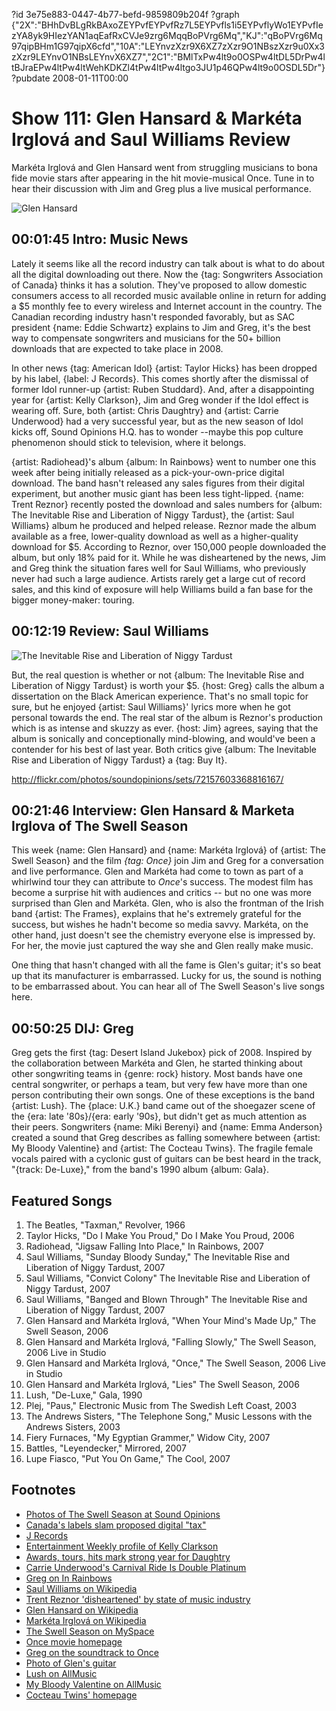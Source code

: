 ?id 3e75e883-0447-4b77-befd-9859809b204f
?graph {"2X":"BHhDvBLgRkBAxoZEYPvfEYPvfRz7L5EYPvfls1i5EYPvflyWo1EYPvfIezYA8yk9HIezYAN1aqEafRxCVJe9zrg6MqqBoPVrg6Mq","KJ":"qBoPVrg6Mq97qipBHm1G97qipX6cfd","10A":"LEYnvzXzr9X6XZ7zXzr9O1NBszXzr9u0Xx3zXzr9LEYnvO1NBsLEYnvX6XZ7","2C1":"BMlTxPw4lt9o0OSPw4ltDL5DrPw4ltBJraEPw4ltPw4ltWehKDKZl4tPw4ltPw4ltgo3JU1p46QPw4lt9o0OSDL5Dr"}
?pubdate 2008-01-11T00:00
# Show 111: Glen Hansard & Markéta Irglová and Saul Williams Review
Markéta Irglová and Glen Hansard went from struggling musicians to bona fide movie stars after appearing in the hit movie-musical Once. Tune in to hear their discussion with Jim and Greg plus a live musical performance.

![Glen Hansard](https://static.soundopinions.org/images/2008/theswellseason.jpg)

## 00:01:45 Intro: Music News
Lately it seems like all the record industry can talk about is what to do about all the digital downloading out there. Now the {tag: Songwriters Association of Canada} thinks it has a solution. They've proposed to allow domestic consumers access to all recorded music available online in return for adding a $5 monthly fee to every wireless and Internet account in the country. The Canadian recording industry hasn't responded favorably, but as SAC president {name: Eddie Schwartz} explains to Jim and Greg, it's the best way to compensate songwriters and musicians for the 50+ billion downloads that are expected to take place in 2008.

In other news {tag: American Idol} {artist: Taylor Hicks} has been dropped by his label, {label: J Records}. This comes shortly after the dismissal of former Idol runner-up {artist: Ruben Studdard}. And, after a disappointing year for {artist: Kelly Clarkson}, Jim and Greg wonder if the Idol effect is wearing off. Sure, both {artist: Chris Daughtry} and {artist: Carrie Underwood} had a very successful year, but as the new season of Idol kicks off, Sound Opinions H.Q. has to wonder --maybe this pop culture phenomenon should stick to television, where it belongs.

{artist: Radiohead}'s album {album: In Rainbows} went to number one this week after being initially released as a pick-your-own-price digital download. The band hasn't released any sales figures from their digital experiment, but another music giant has been less tight-lipped. {name: Trent Reznor} recently posted the download and sales numbers for {album: The Inevitable Rise and Liberation of Niggy Tardust}, the {artist: Saul Williams} album he produced and helped release. Reznor made the album available as a free, lower-quality download as well as a higher-quality download for $5. According to Reznor, over 150,000 people downloaded the album, but only 18% paid for it. While he was disheartened by the news, Jim and Greg think the situation fares well for Saul Williams, who previously never had such a large audience. Artists rarely get a large cut of record sales, and this kind of exposure will help Williams build a fan base for the bigger money-maker: touring.

## 00:12:19 Review: Saul Williams
![The Inevitable Rise and Liberation of Niggy Tardust](https://static.soundopinions.org/assets/111/KJ0.jpg)

But, the real question is whether or not {album: The Inevitable Rise and Liberation of Niggy Tardust} is worth your $5. {host: Greg} calls the album a dissertation on the Black American experience. That's no small topic for sure, but he enjoyed {artist: Saul Williams}' lyrics more when he got personal towards the end. The real star of the album is Reznor's production which is as intense and skuzzy as ever. {host: Jim} agrees, saying that the album is sonically and conceptionally mind-blowing, and would've been a contender for his best of last year. Both critics give {album: The Inevitable Rise and Liberation of Niggy Tardust} a {tag: Buy It}.

http://flickr.com/photos/soundopinions/sets/72157603368816167/

## 00:21:46 Interview: Glen Hansard & Marketa Irglova of The Swell Season
This week {name: Glen Hansard} and {name: Markéta Irglová} of {artist: The Swell Season} and the film *{tag: Once}* join Jim and Greg for a conversation and live performance. Glen and Markéta had come to town as part of a whirlwind tour they can attribute to *Once*'s success. The modest film has become a surprise hit with audiences and critics -- but no one was more surprised than Glen and Markéta. Glen, who is also the frontman of the Irish band {artist: The Frames}, explains that he's extremely grateful for the success, but wishes he hadn't become so media savvy. Markéta, on the other hand, just doesn't see the chemistry everyone else is impressed by. For her, the movie just captured the way she and Glen really make music.

One thing that hasn't changed with all the fame is Glen's guitar; it's so beat up that its manufacturer is embarrassed. Lucky for us, the sound is nothing to be embarrassed about. You can hear all of The Swell Season's live songs here.

## 00:50:25 DIJ: Greg
Greg gets the first {tag: Desert Island Jukebox} pick of 2008. Inspired by the collaboration between Markéta and Glen, he started thinking about other songwriting teams in {genre: rock} history. Most bands have one central songwriter, or perhaps a team, but very few have more than one person contributing their own songs. One of these exceptions is the band {artist: Lush}. The {place: U.K.} band came out of the shoegazer scene of the {era: late '80s}/{era: early '90s}, but didn't get as much attention as their peers. Songwriters {name: Miki Berenyi} and {name: Emma Anderson} created a sound that Greg describes as falling somewhere between {artist: My Bloody Valentine} and {artist: The Cocteau Twins}. The fragile female vocals paired with a cyclonic gust of guitars can be best heard in the track, "{track: De-Luxe}," from the band's 1990 album {album: Gala}.

## Featured Songs
1. The Beatles, "Taxman," Revolver, 1966
2. Taylor Hicks, "Do I Make You Proud," Do I Make You Proud, 2006
3. Radiohead, "Jigsaw Falling Into Place," In Rainbows, 2007
4. Saul Williams, "Sunday Bloody Sunday," The Inevitable Rise and Liberation of Niggy Tardust, 2007
5. Saul Williams, "Convict Colony" The Inevitable Rise and Liberation of Niggy Tardust, 2007
6. Saul Williams, "Banged and Blown Through" The Inevitable Rise and Liberation of Niggy Tardust, 2007
7. Glen Hansard and Markéta Irglová, "When Your Mind's Made Up," The Swell Season, 2006
8. Glen Hansard and Markéta Irglová, "Falling Slowly," The Swell Season, 2006 Live in Studio
9. Glen Hansard and Markéta Irglová, "Once," The Swell Season, 2006 Live in Studio
10. Glen Hansard and Markéta Irglová, "Lies" The Swell Season, 2006
11. Lush, "De-Luxe," Gala, 1990
12. Plej, "Paus," Electronic Music from The Swedish Left Coast, 2003
13. The Andrews Sisters, "The Telephone Song," Music Lessons with the Andrews Sisters, 2003
14. Fiery Furnaces, "My Egyptian Grammer," Widow City, 2007
15. Battles, "Leyendecker," Mirrored, 2007
16. Lupe Fiasco, "Put You On Game," The Cool, 2007

## Footnotes
- [Photos of The Swell Season at Sound Opinions](http://flickr.com/photos/soundopinions/sets/72157603368816167/)
- [Canada's labels slam proposed digital "tax"](http://uk.reuters.com/article/internetNews/idUKN0432940320080105?pageNumber=1&virtualBrandChannel=0)
- [J Records](http://www.jrecords.com/)
- [Entertainment Weekly profile of Kelly Clarkson](http://www.ew.com/ew/article/0,,20038840_20038841_20038857,00.html)
- [Awards, tours, hits mark strong year for Daughtry](http://www.reuters.com/article/musicNews/idUSN1435637220071214)
- [Carrie Underwood's Carnival Ride Is Double Platinum](http://www.cmt.com/news/articles/1576551/20071214/underwood__carrie.jhtml)
- [Greg on In Rainbows](http://leisureblogs.chicagotribune.com/turn_it_up/2008/01/radiohead-debut.html)
- [Saul Williams on Wikipedia](http://en.wikipedia.org/wiki/Saul_Williams)
- [Trent Reznor 'disheartened' by state of music industry](http://www.nme.com/news/nme/33469)
- [Glen Hansard on Wikipedia](http://en.wikipedia.org/wiki/Glen_Hansard)
- [Markéta Irglová on Wikipedia](http://en.wikipedia.org/wiki/Mark%c3%a9ta_Irglov%c3%a1)
- [The Swell Season on MySpace](http://www.myspace.com/theswellseason)
- [Once movie homepage](http://www.foxsearchlight.com/once/)
- [Greg on the soundtrack to Once](http://leisureblogs.chicagotribune.com/turn_it_up/2007/07/once-couple-mus.html)
- [Photo of Glen's guitar](http://www.flickr.com/photos/soundopinions/2084105333/in/set-72157603368816167/)
- [Lush on AllMusic](http://www.allmusic.com/cg/amg.dll?p=amg&sql=11:jifpxqe5ldfe)
- [My Bloody Valentine on AllMusic](http://www.allmusic.com/cg/amg.dll?p=amg&sql=11:hifixqe5ldte)
- [Cocteau Twins' homepage](http://www.cocteautwins.com/)
